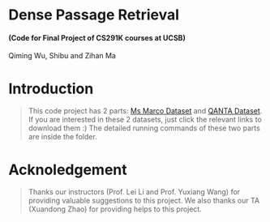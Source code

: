 # Dense Passage Retrieval
#### (Code for Final Project of CS291K courses at UCSB)
Qiming Wu, Shibu and Zihan Ma

# Introduction
> This code project has 2 parts:  [Ms Marco Dataset](https://microsoft.github.io/msmarco/) and [QANTA Dataset](qanta.org). If you are interested in these 2 datasets, just click the relevant links to download them :)
> The detailed running commands of these two parts are inside the folder.

# Acknoledgement
> Thanks our instructors (Prof. Lei Li and Prof. Yuxiang Wang) for providing valuable suggestions to this project. We also thanks our TA (Xuandong Zhao) for providing helps to this project.
